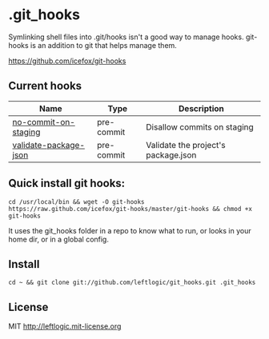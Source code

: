 # .git_hooks

Symlinking shell files into .git/hooks isn't a good way to manage hooks. git-hooks is an addition to git that helps manage them.

https://github.com/icefox/git-hooks

## Current hooks

Name | Type | Description
---|---|---
[no-commit-on-staging](/pre-commit/no-commit-on-staging) | pre-commit | Disallow commits on staging
[validate-package-json](/pre-commit/validate-package-json) | pre-commit | Validate the project's package.json

## Quick install git hooks:

    cd /usr/local/bin && wget -O git-hooks https://raw.github.com/icefox/git-hooks/master/git-hooks && chmod +x git-hooks

It uses the git_hooks folder in a repo to know what to run, or looks in your home dir, or in a global config.

## Install

    cd ~ && git clone git://github.com/leftlogic/git_hooks.git .git_hooks

## License

MIT http://leftlogic.mit-license.org
